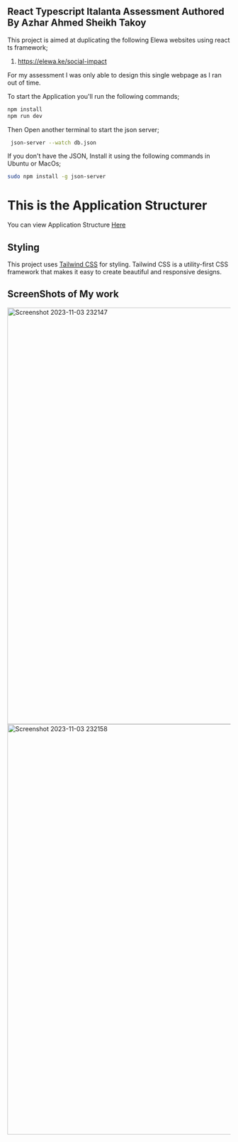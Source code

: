## React Typescript Italanta Assessment Authored By Azhar Ahmed Sheikh Takoy

This project is aimed at duplicating the following Elewa websites using react ts framework;
 1. https://elewa.ke/social-impact

For my assessment I was only able to design this single webpage as I ran out of time.

To start the Application you'll run the following commands;

 ```bash
npm install 
npm run dev
```
Then Open another terminal to start the json server;

```bash
 json-server --watch db.json
```

If you don't have the JSON, Install it using the following commands in Ubuntu or MacOs;

```bash
sudo npm install -g json-server
```

# This is the Application Structurer
You can view Application Structure [Here](https://github.com/AzharAhmed-bot/ITalanta-assessment/blob/main/Docs/ProjectStructure.md)


## Styling

This project uses [Tailwind CSS](https://tailwindcss.com/) for styling. Tailwind CSS is a utility-first CSS framework that makes it easy to create beautiful and responsive designs.

## ScreenShots of My work


<img width="938" alt="Screenshot 2023-11-03 232147" src="https://github.com/AzharAhmed-bot/ITalanta-assessment/assets/126657393/668c5d24-0e2a-44d1-90a6-a2293b87240d">

<img width="924" alt="Screenshot 2023-11-03 232158" src="https://github.com/AzharAhmed-bot/ITalanta-assessment/assets/126657393/b2de7dca-3d8f-4cb1-9c88-99ae94a73740">
